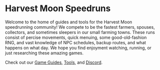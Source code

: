 # Harvest Moon Speedruns

Welcome to the home of guides and tools for the Harvest Moon speedrunning community! We compete to
be the fastest farmers, spouses, collectors, and sometimes sleepers in our small farming towns.
These runs consist of percise movements, quick menuing, some good-old-fashion RNG, and vast
knowledge of NPC schedules, backup routes, and what happens on what day. We hope you find enjoyment
watching, running, or just researching these amazing games.

Check out our [Game Guides](/wikitest/wiki), [Tools](/wikitest/wiki/tools), and [Discord](https://discord.gg/ArPnkBE).
